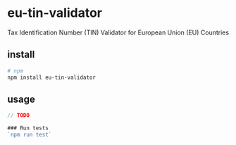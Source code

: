 # eu-tin-validator
Tax Identification Number (TIN) Validator for European Union (EU) Countries

## install

```bash
# npm
npm install eu-tin-validator
```

## usage
```typescript
// TODO

### Run tests
`npm run test`